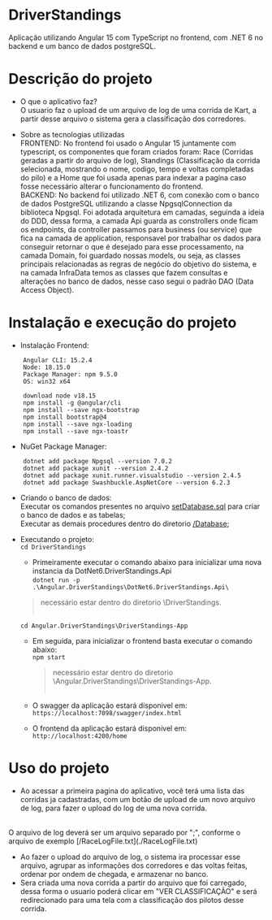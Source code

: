 # DriverStandings
Aplicação utilizando Angular 15 com TypeScript no frontend, com .NET 6 no backend e um banco de dados postgreSQL.

# Descrição do projeto
- O que o aplicativo faz?<br/>
    O usuario faz o upload de um arquivo de log de uma corrida de Kart, a partir desse arquivo o sistema gera a classificação dos corredores.

- Sobre as tecnologias utilizadas<br/>
    FRONTEND: No frontend foi usado o Angular 15 juntamente com typescript, os componentes que foram criados foram: Race (Corridas geradas a partir do arquivo de log), Standings (Classificação da corrida selecionada, mostrando o nome, codigo, tempo e voltas completadas do pilo) e a Home que foi usada apenas para indexar a pagina caso fosse necessário alterar o funcionamento do frontend.
    <br/>
    BACKEND: No backend foi utilizado .NET 6, com conexão com o banco de dados PostgreSQL utilizando a classe NpgsqlConnection da biblioteca Npgsql. Foi adotada arquitetura em camadas, seguinda a ideia do DDD, dessa forma, a camada Api guarda as constrollers onde ficam os endpoints, da controller passamos para business (ou service) que fica na camada de application, responsavel por trabalhar os dados para conseguir retornar o que é desejado para esse processamento, na camada Domain, foi guardado nossas models, ou seja, as classes principais relacionadas as regras de negócio do objetivo do sistema, e na camada InfraData temos as classes que fazem consultas e alterações no banco de dados, nesse caso segui o padrão DAO (Data Access Object).

# Instalação e execução do projeto
- Instalação Frontend:
``` 
    Angular CLI: 15.2.4
    Node: 18.15.0
    Package Manager: npm 9.5.0
    OS: win32 x64

    download node v18.15
    npm install -g @angular/cli
    npm install --save ngx-bootstrap 
    npm install bootstrap@4
    npm install --save ngx-loading
    npm install --save ngx-toastr 
```

- NuGet Package Manager:
```
    dotnet add package Npgsql --version 7.0.2
    dotnet add package xunit --version 2.4.2
    dotnet add package xunit.runner.visualstudio --version 2.4.5
    dotnet add package Swashbuckle.AspNetCore --version 6.2.3
```

- Criando o banco de dados:<br/>
    Executar os comandos presentes no arquivo [setDatabase.sql](./DoNet6.DriverStandings/Database/setDatabase.sql) para criar o banco de dados e as tabelas;<br/>
    Executar as demais procedures dentro do diretorio [/Database](./DoNet6.DriverStandings/Database/);


- Executando o projeto:<br/>
     ```cd DriverStandings```
  -  Primeiramente executar o comando abaixo para inicializar uma nova instancia da DotNet6.DriverStandings.Api<br/>
     ```dotnet run -p .\Angular.DriverStandings\DotNet6.DriverStandings.Api\```<br/>
    > necessário estar dentro do diretorio \DriverStandings.<br/><br/>

     ```cd Angular.DriverStandings\DriverStandings-App```<br/>
  -  Em seguida, para inicializar o frontend basta executar o comando abaixo:<br/>
     ```npm start```<br/>
     > necessário estar dentro do diretorio \Angular.DriverStandings\DriverStandings-App.
<br/><br/>
  -  O swagger da aplicação estará disponivel em:
     ```https://localhost:7098/swagger/index.html```
  
  -  O frontend da aplicação estará disponivel em:
     ```http://localhost:4200/home```

# Uso do projeto
  - Ao acessar a primeira pagina do aplicativo, você terá uma lista das corridas ja cadastradas, com um botão de upload de um novo arquivo de log, para fazer o upload do log de uma nova corrida.
  <br/>
  O arquivo de log deverá ser um arquivo separado por ";", conforme o arquivo de exemplo [/RaceLogFile.txt](./RaceLogFile.txt)<br/>
    

  - Ao fazer o upload do arquivo de log, o sistema ira processar esse arquivo, agrupar as informações dos corredores e das voltas feitas, ordenar por ondem de chegada, e armazenar no banco.<br/>
  - Sera criada uma nova corrida a partir do arquivo que foi carregado, dessa forma o usuario poderá clicar em "VER CLASSIFICAÇÃO" e será redirecionado para uma tela com a classificação dos pilotos desse corrida.<br/>

